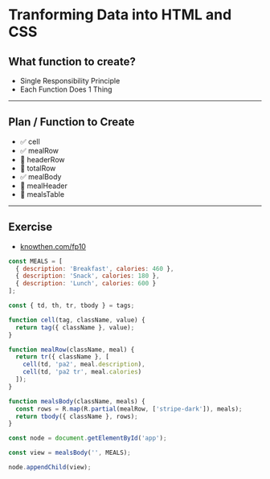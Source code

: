 # Tranforming Data into HTML and CSS

## What function to create?

- Single Responsibility Principle
- Each Function Does 1 Thing

---

## Plan / Function to Create

- :white_check_mark: cell
- :white_check_mark: mealRow
- :black_square_button: headerRow
- :black_square_button: totalRow
- :white_check_mark: mealBody
- :black_square_button: mealHeader
- :black_square_button: mealsTable

---

## Exercise

- [knowthen.com/fp10](https://jsbin.com/zucexug/1/edit?js,output)

```js
const MEALS = [
  { description: 'Breakfast', calories: 460 },
  { description: 'Snack', calories: 180 },
  { description: 'Lunch', calories: 600 }
];

const { td, th, tr, tbody } = tags;

function cell(tag, className, value) {
  return tag({ className }, value);
}

function mealRow(className, meal) {
  return tr({ className }, [
    cell(td, 'pa2', meal.description),
    cell(td, 'pa2 tr', meal.calories)
  ]);
}

function mealsBody(className, meals) {
  const rows = R.map(R.partial(mealRow, ['stripe-dark']), meals);
  return tbody({ className }, rows);
}

const node = document.getElementById('app');

const view = mealsBody('', MEALS);

node.appendChild(view);
```
